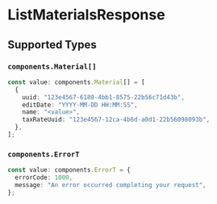 # ListMaterialsResponse


## Supported Types

### `components.Material[]`

```typescript
const value: components.Material[] = [
  {
    uuid: "123e4567-6180-4bb1-8575-22b56c71d43b",
    editDate: "YYYY-MM-DD HH:MM:SS",
    name: "<value>",
    taxRateUuid: "123e4567-12ca-4b6d-a0d1-22b56098093b",
  },
];
```

### `components.ErrorT`

```typescript
const value: components.ErrorT = {
  errorCode: 1000,
  message: "An error occurred completing your request",
};
```

